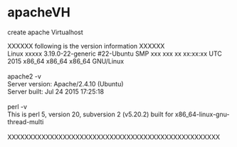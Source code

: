 # apacheVH
create apache Virtualhost



XXXXXX following is the version information XXXXXX<br/>
Linux xxxxx 3.19.0-22-generic #22-Ubuntu SMP xxx xxx xx xx:xx:xx UTC 2015 x86_64 x86_64 x86_64 GNU/Linux<br/>
<br/>
apache2 -v<br/>
Server version: Apache/2.4.10 (Ubuntu)<br/>
Server built:   Jul 24 2015 17:25:18<br/>
<br/>
perl -v<br/>
This is perl 5, version 20, subversion 2 (v5.20.2) built for x86_64-linux-gnu-thread-multi<br/>
<br/>
XXXXXXXXXXXXXXXXXXXXXXXXXXXXXXXXXXXXXXXXXXXXXXXXXX<br/>
